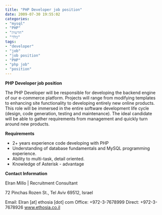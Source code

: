 ```yaml
---
title: "PHP Developer job position"
date: 2009-07-30 19:55:02
categories: 
- "mysql"
- "PHP"
- "חדשות"
- "כללי"
tags: 
- "developer"
- "job"
- "job position"
- "PHP"
- "php job"
- "position"
---
```


<div style="text-align:left; direction:ltr;">

<strong>PHP Developer job position</strong>

The PHP Developer will be responsible for developing the backend engine of our e-commerce platform. Projects will range from modifying templates to enhancing site functionality to developing entirely new online products. This role will be immersed in the entire software development life cycle (design, code generation, testing and maintenance). The ideal candidate will be able to gather requirements from management and quickly turn around new products.

<!--more-->

<strong>Requirements</strong>
<ul>
	<li>2+ years experience code developing with PHP</li>
	<li>Understanding of database fundamentals and MySQL programming experience.</li>
	<li>Ability to multi-task, detail oriented.</li>
	<li>Knowledge of Asterisk - advantage</li>
</ul>
<strong>Contact Information</strong>

Elran Millo | Recruitment Consultant

72 Pinchas Rozen St.,
Tel Aviv 69512, Israel

Email: <span>Elran [at] ethosia [dot] com</span>
Office: +972-3-7678999
Direct: +972-3-7678926
<a href="http://www.ethosia.co.il" target="_blank">www.ethosia.co.il</a></div>
